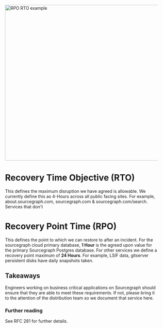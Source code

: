
<a title="Own work, CC BY-SA 4.0 &lt;https://creativecommons.org/licenses/by-sa/4.0&gt;, via Wikimedia Commons" href="https://commons.wikimedia.org/wiki/File:RPO_RTO_example.svg"><img width="512" alt="RPO RTO example" src="https://upload.wikimedia.org/wikipedia/commons/thumb/0/06/RPO_RTO_example.svg/512px-RPO_RTO_example.svg.png"></a>

# Recovery Time Objective  (RTO)

  This defines the maximum disruption we have agreed is allowable.
  We currently define this as 4-Hours across all public facing sites.
  For example, about.sourcegraph.com, sourcegraph.com & sourcegraph.com/search.
  Services that don't

# Recovery Point Time (RPO)

  This defines the point to which we can restore to after an incident. For the sourcegraph cloud primary database,
  **1 Hour** is the agreed upon value for the primary Sourcegraph Postgres database.
  For other services we define a recovery point maximum of **24 Hours**.
  For example, LSIF data, gitserver persistent disks have daily snapshots taken.

## Takeaways

  Engineers working on business critical applications on Sourcegraph should ensure
  that they are able to meet these requirements. If not, please bring it to the attention
  of the distribution team so we document that service here.

### Further reading

  See RFC 281 for further details.